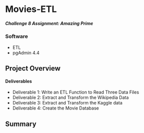 # Movies-ETL
##### Challenge 8 Assignment: Amazing Prime 

### Software
- ETL
- pgAdmin 4.4

## Project Overview


#### Deliverables
- Deliverable 1: Write an ETL Function to Read Three Data Files
- Deliverable 2: Extract and Transform the Wikipedia Data
- Deliverable 3: Extract and Transform the Kaggle data
- Deliverable 4: Create the Movie Database

## Summary



